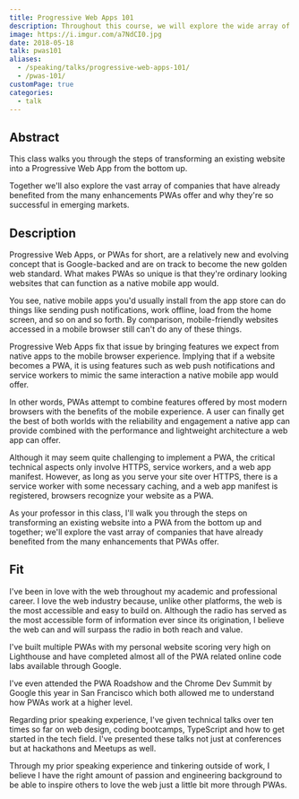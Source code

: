 ```yaml
---
title: Progressive Web Apps 101
description: Throughout this course, we will explore the wide array of companies that have already benefited from the many enhancements PWAs offer and I will walk you through the steps of transforming an existing website into a Progressive Web App from the bottom up.
image: https://i.imgur.com/a7NdCI0.jpg
date: 2018-05-18
talk: pwas101
aliases:
  - /speaking/talks/progressive-web-apps-101/
  - /pwas-101/
customPage: true
categories:
  - talk
---
```


## Abstract

This class walks you through the steps of transforming an existing website into a Progressive Web App from the bottom up.

Together we'll also explore the vast array of companies that have already benefited from the many enhancements PWAs offer and why they're so successful in emerging markets.

## Description

Progressive Web Apps, or PWAs for short, are a relatively new and evolving concept that is Google-backed and are on track to become the new golden web standard. What makes PWAs so unique is that they're ordinary looking websites that can function as a native mobile app would.

You see, native mobile apps you'd usually install from the app store can do things like sending push notifications, work offline, load from the home screen, and so on and so forth. By comparison, mobile-friendly websites accessed in a mobile browser still can't do any of these things.

Progressive Web Apps fix that issue by bringing features we expect from native apps to the mobile browser experience. Implying that if a website becomes a PWA, it is using features such as web push notifications and service workers to mimic the same interaction a native mobile app would offer.

In other words, PWAs attempt to combine features offered by most modern browsers with the benefits of the mobile experience. A user can finally get the best of both worlds with the reliability and engagement a native app can provide combined with the performance and lightweight architecture a web app can offer.

Although it may seem quite challenging to implement a PWA, the critical technical aspects only involve HTTPS, service workers, and a web app manifest. However, as long as you serve your site over HTTPS, there is a service worker with some necessary caching, and a web app manifest is registered, browsers recognize your website as a PWA.

As your professor in this class, I'll walk you through the steps on transforming an existing website into a PWA from the bottom up and together; we'll explore the vast array of companies that have already benefited from the many enhancements that PWAs offer.

## Fit

I've been in love with the web throughout my academic and professional career. I love the web industry because, unlike other platforms, the web is the most accessible and easy to build on. Although the radio has served as the most accessible form of information ever since its origination, I believe the web can and will surpass the radio in both reach and value.

I've built multiple PWAs with my personal website scoring very high on Lighthouse and have completed almost all of the PWA related online code labs available through Google.

I've even attended the PWA Roadshow and the Chrome Dev Summit by Google this year in San Francisco which both allowed me to understand how PWAs work at a higher level.

Regarding prior speaking experience, I've given technical talks over ten times so far on web design, coding bootcamps, TypeScript and how to get started in the tech field. I've presented these talks not just at conferences but at hackathons and Meetups as well.

Through my prior speaking experience and tinkering outside of work, I believe I have the right amount of passion and engineering background to be able to inspire others to love the web just a little bit more through PWAs.
